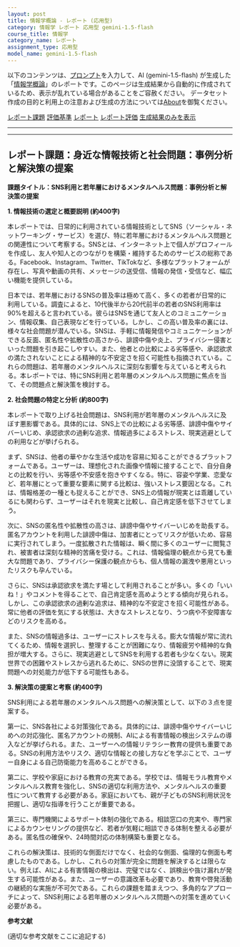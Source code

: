 ```yaml
---
layout: post
title: 情報学概論 - レポート (応用型)
category: 情報学 レポート 応用型 gemini-1.5-flash
course_title: 情報学
category_name: レポート
assignment_type: 応用型
model_name: gemini-1.5-flash
---
```


以下のコンテンツは、[プロンプト](http://127.0.0.1:8000/generated/情報学/gemini-1.5-flash/prompt_レポート-応用型.md)を入力して、AI (gemini-1.5-flash) が生成した「[情報学概論](/contents/情報学/)」のレポートです。このページは生成結果から自動的に作成されているため、表示が乱れている場合があることをご容赦ください。
データセット作成の目的と利用上の注意および生成の方法については[About](/About)を御覧ください。

[レポート課題](../レポート課題-応用型)
[評価基準](../評価基準-応用型)
[レポート](../レポート-応用型)
[レポート評価](../レポート評価-応用型)
[生成結果のみを表示](http://127.0.0.1:8000/generated/情報学/gemini-1.5-flash/レポート-応用型.md)
  

***
***
  
## レポート課題：身近な情報技術と社会問題：事例分析と解決策の提案

**課題タイトル：SNS利用と若年層におけるメンタルヘルス問題：事例分析と解決策の提案**


**1. 情報技術の選定と概要説明 (約400字)**

本レポートでは、日常的に利用されている情報技術としてSNS（ソーシャル・ネットワーキング・サービス）を選び、特に若年層におけるメンタルヘルス問題との関連性について考察する。SNSとは、インターネット上で個人がプロフィールを作成し、友人や知人とのつながりを構築・維持するためのサービスの総称である。Facebook、Instagram、Twitter、TikTokなど、多様なプラットフォームが存在し、写真や動画の共有、メッセージの送受信、情報の発信・受信など、幅広い機能を提供している。

日本では、若年層におけるSNSの普及率は極めて高く、多くの若者が日常的に利用している。調査によると、10代後半から20代前半の若者のSNS利用率は90%を超えると言われている。彼らはSNSを通じて友人とのコミュニケーション、情報収集、自己表現などを行っている。しかし、この高い普及率の裏には、様々な社会問題が潜んでいる。SNSは、手軽に情報発信やコミュニケーションができる反面、匿名性や拡散性の高さから、誹謗中傷や炎上、プライバシー侵害といった問題を引き起こしやすい。また、他者との比較による劣等感や、承認欲求の満たされないことによる精神的な不安定さを招く可能性も指摘されている。これらの問題は、若年層のメンタルヘルスに深刻な影響を与えていると考えられる。本レポートでは、特にSNS利用と若年層のメンタルヘルス問題に焦点を当て、その問題点と解決策を検討する。


**2. 社会問題の特定と分析 (約800字)**

本レポートで取り上げる社会問題は、SNS利用が若年層のメンタルヘルスに及ぼす悪影響である。具体的には、SNS上での比較による劣等感、誹謗中傷やサイバーいじめ、承認欲求の過剰な追求、情報過多によるストレス、現実逃避としての利用などが挙げられる。

まず、SNSは、他者の華やかな生活や成功を容易に知ることができるプラットフォームである。ユーザーは、理想化された画像や情報に接することで、自分自身との比較を行い、劣等感や不安感を抱きやすくなる。特に、容姿や学業、恋愛など、若年層にとって重要な要素に関する比較は、強いストレス要因となる。これは、情報格差の一種とも捉えることができ、SNS上の情報が現実とは乖離しているにも関わらず、ユーザーはそれを現実と比較し、自己肯定感を低下させてしまう。

次に、SNSの匿名性や拡散性の高さは、誹謗中傷やサイバーいじめを助長する。匿名アカウントを利用した誹謗中傷は、加害者にとってリスクが低いため、容易に実行されてしまう。一度拡散された情報は、瞬く間に多くのユーザーに閲覧され、被害者は深刻な精神的苦痛を受ける。これは、情報倫理の観点から見ても重大な問題であり、プライバシー保護の観点からも、個人情報の漏洩や悪用といったリスクも孕んでいる。

さらに、SNSは承認欲求を満たす場として利用されることが多い。多くの「いいね！」やコメントを得ることで、自己肯定感を高めようとする傾向が見られる。しかし、この承認欲求の過剰な追求は、精神的な不安定さを招く可能性がある。常に他者の評価を気にする状態は、大きなストレスとなり、うつ病や不安障害などのリスクを高める。

また、SNSの情報過多は、ユーザーにストレスを与える。膨大な情報が常に流れてくるため、情報を選択し、整理することが困難になり、情報疲労や精神的な負担が増大する。さらに、現実逃避としてSNSを利用する若者も少なくない。現実世界での困難やストレスから逃れるために、SNSの世界に没頭することで、現実問題への対処能力が低下する可能性もある。


**3. 解決策の提案と考察 (約400字)**

SNS利用による若年層のメンタルヘルス問題への解決策として、以下の３点を提案する。

第一に、SNS各社による対策強化である。具体的には、誹謗中傷やサイバーいじめへの対応強化、匿名アカウントの規制、AIによる有害情報の検出システムの導入などが挙げられる。また、ユーザーへの情報リテラシー教育の提供も重要である。SNSの利用方法やリスク、適切な情報との接し方などを学ぶことで、ユーザー自身による自己防衛能力を高めることができる。

第二に、学校や家庭における教育の充実である。学校では、情報モラル教育やメンタルヘルス教育を強化し、SNSの適切な利用方法や、メンタルヘルスの重要性について教育する必要がある。家庭においても、親が子どものSNS利用状況を把握し、適切な指導を行うことが重要である。

第三に、専門機関によるサポート体制の強化である。相談窓口の充実や、専門家によるカウンセリングの提供など、若者が気軽に相談できる体制を整える必要がある。匿名性の確保や、24時間対応の体制構築も重要となる。

これらの解決策は、技術的な側面だけでなく、社会的な側面、倫理的な側面も考慮したものである。しかし、これらの対策が完全に問題を解決するとは限らない。例えば、AIによる有害情報の検出は、完璧ではなく、誤検出や抜け漏れが発生する可能性がある。また、ユーザーの意識改革も必要であり、教育や啓発活動の継続的な実施が不可欠である。これらの課題を踏まえつつ、多角的なアプローチによって、SNS利用による若年層のメンタルヘルス問題への対策を進めていく必要がある。


**参考文献**

(適切な参考文献をここに追記する)
